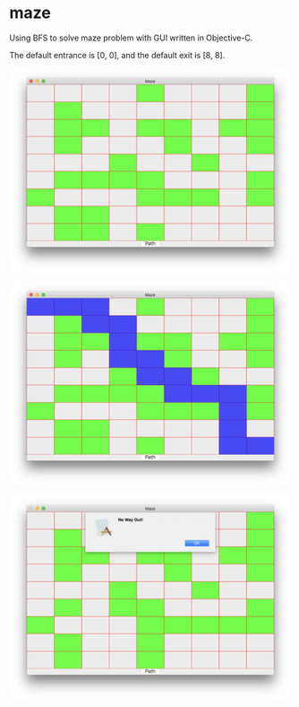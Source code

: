 # maze

Using BFS to solve maze problem with GUI written in Objective-C.

The default entrance is [0, 0], and the default exit is [8, 8].

![1](http://github.com/MoonShadowsss/maze/blob/master/ScreenShots/1.png)

![1](http://github.com/MoonShadowsss/maze/blob/master/ScreenShots/2.png)

![1](http://github.com/MoonShadowsss/maze/blob/master/ScreenShots/3.png)